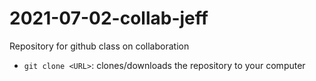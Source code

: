 # 2021-07-02-collab-jeff
Repository for github class on collaboration


- `git clone <URL>`: clones/downloads the repository to your computer

